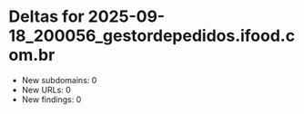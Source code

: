 # Deltas for 2025-09-18_200056_gestordepedidos.ifood.com.br
- New subdomains: 0
- New URLs: 0
- New findings: 0
